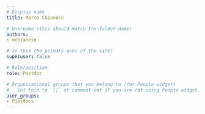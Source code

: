 ```yaml
---
# Display name
title: Marco Chianese

# Username (this should match the folder name)
authors:
- mchianese

# Is this the primary user of the site?
superuser: false

# Role/position
role: Postdoc

# Organizational groups that you belong to (for People widget)
#   Set this to `[]` or comment out if you are not using People widget.
user_groups:
- Postdocs
---
```

